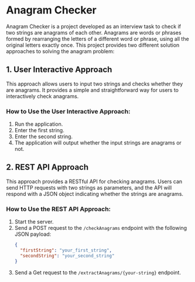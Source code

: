 # Anagram Checker

Anagram Checker is a project developed as an interview task to check if two strings are anagrams of each other. Anagrams are words or phrases formed by rearranging the letters of a different word or phrase, using all the original letters exactly once. This project provides two different solution approaches to solving the anagram problem:

## 1. User Interactive Approach
This approach allows users to input two strings and checks whether they are anagrams. It provides a simple and straightforward way for users to interactively check anagrams.

### How to Use the User Interactive Approach:
1. Run the application.
2. Enter the first string.
3. Enter the second string.
4. The application will output whether the input strings are anagrams or not.

## 2. REST API Approach
This approach provides a RESTful API for checking anagrams. Users can send HTTP requests with two strings as parameters, and the API will respond with a JSON object indicating whether the strings are anagrams.

### How to Use the REST API Approach:
1. Start the server.
2. Send a POST request to the `/checkAnagrams` endpoint with the following JSON payload:
   ```json
   {
     "firstString": "your_first_string",
     "secondString": "your_second_string"
   }
   ```
3. Send a Get request to the `/extractAnagrams/{your-string}` endpoint.
